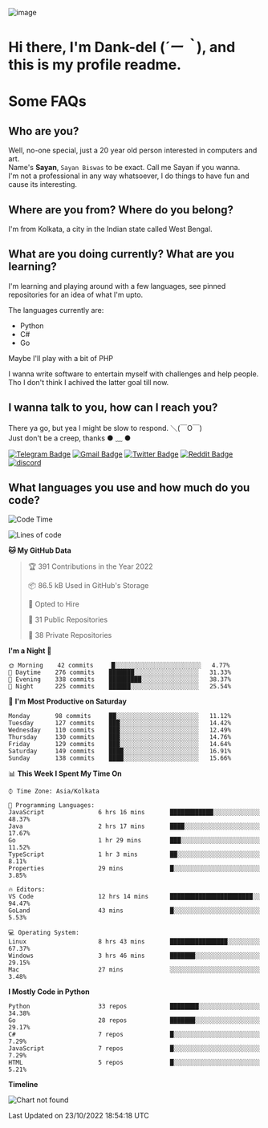 ![image](https://user-images.githubusercontent.com/63096193/125182844-29f20800-e22f-11eb-8dc9-b0f2d29647bb.png)

# **Hi there, I'm Dank-del (*´ー｀*), and this is my profile readme.**
<!--  [![Profile views](https://gpvc.arturio.dev/dank-del)](https://github.com/dank-del) -->
# Some FAQs

## **Who are you?**

Well, no-one special, just a 20 year old person interested in computers and art. \
Name's **Sayan**, `Sayan Biswas` to be exact. Call me Sayan if you wanna. \
I'm not a professional in any way whatsoever, I do things to have fun and cause its interesting.

## **Where are you from? Where do you belong?**

I'm from Kolkata, a city in the Indian state called West Bengal.

## **What are you doing currently? What are you learning?**

I'm learning and playing around with a few languages, see pinned repositories for an idea of what I'm upto.

The languages currently are:

- Python
- C#
- Go

Maybe I'll play with a bit of PHP

I wanna write software to entertain myself with challenges and help people. \
Tho I don't think I achived the latter goal till now.

<!--## **Eww, I see a weeb profile.**

Can't help it, it's the best way to hide my face on this account
> Why do people hate weebs .-.

## **Cool, what more interests you?**

My interests are quite, weird. They're scattered all over the place. \
I've been fascinated by music and have studied it since the age of 6, I've performed on stage and on air but yeah now I've been away from that. I specialize in key instruments. \
Another thing that interests me is Media Production, aka, working with audio, video and broadcasting media.

> I just like art in general. also feeds the reason of me being obsessed with Japanese drawings (⋟ ﹏ ⋞)-->

## **I wanna talk to you, how can I reach you?**

There ya go, but yea I might be slow to respond. ＼(￣O￣) \
Just don't be a creep, thanks ● ﹏ ●

[![Telegram Badge](https://img.shields.io/badge/-dank_as_fuck-1ca0f1?style=flat-square&logo=telegram&logoColor=white&link=https://t.me/dank_as_fuck)](https://t.me/dank_as_fuck)
[![Gmail Badge](https://img.shields.io/badge/-sayan@asia.com-c14438?style=flat-square&logo=Gmail&logoColor=white&link=mailto:sayan@asia.com)](mailto:sayan@asia.com)
[![Twitter Badge](https://img.shields.io/twitter/follow/TheDankDel?style=social)](https://twitter.com/TheDankDel)
[![Reddit Badge](https://img.shields.io/reddit/user-karma/combined/dank_as_fuck_?style=social)](https://www.reddit.com/user/dank_as_fuck_/)
[![discord](https://discord-md-badge.vercel.app/api/shield/506536929152466945?style=social)](https://discordapp.com/users/506536929152466945)

## **What languages you use and how much do you code?**

<!--START_SECTION:waka-->
![Code Time](http://img.shields.io/badge/Code%20Time-827%20hrs%2046%20mins-blue)

![Lines of code](https://img.shields.io/badge/From%20Hello%20World%20I%27ve%20Written-737%20Thousand%20lines%20of%20code-blue)

**🐱 My GitHub Data** 

> 🏆 391 Contributions in the Year 2022
 > 
> 📦 86.5 kB Used in GitHub's Storage 
 > 
> 💼 Opted to Hire
 > 
> 📜 31 Public Repositories 
 > 
> 🔑 38 Private Repositories  
 > 
**I'm a Night 🦉** 

```text
🌞 Morning    42 commits     █░░░░░░░░░░░░░░░░░░░░░░░░   4.77% 
🌆 Daytime    276 commits    ███████░░░░░░░░░░░░░░░░░░   31.33% 
🌃 Evening    338 commits    █████████░░░░░░░░░░░░░░░░   38.37% 
🌙 Night      225 commits    ██████░░░░░░░░░░░░░░░░░░░   25.54%

```
📅 **I'm Most Productive on Saturday** 

```text
Monday       98 commits     ██░░░░░░░░░░░░░░░░░░░░░░░   11.12% 
Tuesday      127 commits    ███░░░░░░░░░░░░░░░░░░░░░░   14.42% 
Wednesday    110 commits    ███░░░░░░░░░░░░░░░░░░░░░░   12.49% 
Thursday     130 commits    ███░░░░░░░░░░░░░░░░░░░░░░   14.76% 
Friday       129 commits    ███░░░░░░░░░░░░░░░░░░░░░░   14.64% 
Saturday     149 commits    ████░░░░░░░░░░░░░░░░░░░░░   16.91% 
Sunday       138 commits    ████░░░░░░░░░░░░░░░░░░░░░   15.66%

```


📊 **This Week I Spent My Time On** 

```text
⌚︎ Time Zone: Asia/Kolkata

💬 Programming Languages: 
JavaScript               6 hrs 16 mins       ████████████░░░░░░░░░░░░░   48.37% 
Java                     2 hrs 17 mins       ████░░░░░░░░░░░░░░░░░░░░░   17.67% 
Go                       1 hr 29 mins        ███░░░░░░░░░░░░░░░░░░░░░░   11.52% 
TypeScript               1 hr 3 mins         ██░░░░░░░░░░░░░░░░░░░░░░░   8.11% 
Properties               29 mins             █░░░░░░░░░░░░░░░░░░░░░░░░   3.85%

🔥 Editors: 
VS Code                  12 hrs 14 mins      ███████████████████████░░   94.47% 
GoLand                   43 mins             █░░░░░░░░░░░░░░░░░░░░░░░░   5.53%

💻 Operating System: 
Linux                    8 hrs 43 mins       ████████████████░░░░░░░░░   67.37% 
Windows                  3 hrs 46 mins       ███████░░░░░░░░░░░░░░░░░░   29.15% 
Mac                      27 mins             ░░░░░░░░░░░░░░░░░░░░░░░░░   3.48%

```

**I Mostly Code in Python** 

```text
Python                   33 repos            ████████░░░░░░░░░░░░░░░░░   34.38% 
Go                       28 repos            ███████░░░░░░░░░░░░░░░░░░   29.17% 
C#                       7 repos             █░░░░░░░░░░░░░░░░░░░░░░░░   7.29% 
JavaScript               7 repos             █░░░░░░░░░░░░░░░░░░░░░░░░   7.29% 
HTML                     5 repos             █░░░░░░░░░░░░░░░░░░░░░░░░   5.21%

```


**Timeline**

![Chart not found](https://raw.githubusercontent.com/Dank-del/Dank-del/main/charts/bar_graph.png) 


 Last Updated on 23/10/2022 18:54:18 UTC
<!--END_SECTION:waka-->

<!--## **Can I stalk your spotify?**

Um sure.

![OwO Spotify](https://spotify-recently-played-readme.vercel.app/api?user=31fdrsslnr7nvq4ytqwtw7c4rxfm&count=5)-->
